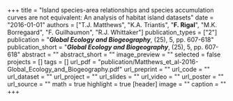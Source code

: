 +++
title = "Island species-area relationships and species accumulation curves are not equivalent: An analysis of habitat island datasets"
date = "2016-01-01"
authors = ["T.J. Matthews", "K.A. Triantis", "**F. Rigal**", "M.K. Borregaard", "F. Guilhaumon", "R.J. Whittaker"]
publication_types = ["2"]
publication = "**_Global Ecology and Biogeography_**, (25), 5, pp. 607-618"
publication_short = "**_Global Ecology and Biogeography_**, (25), 5, pp. 607-618"
abstract = ""
abstract_short = ""
image_preview = ""
selected = false
projects = []
tags = []
url_pdf = "publication/Matthews_et_al-2016-Global_Ecology_and_Biogeography.pdf"
url_preprint = ""
url_code = ""
url_dataset = ""
url_project = ""
url_slides = ""
url_video = ""
url_poster = ""
url_source = ""
math = true
highlight = true
[header]
image = ""
caption = ""
+++
